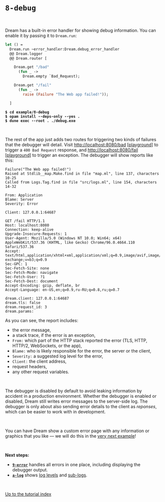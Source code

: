 # `8-debug`

<br>

Dream has a built-in error handler for showing debug information. You can enable
it by passing it to `Dream.run`:

```ocaml
let () =
  Dream.run ~error_handler:Dream.debug_error_handler
  @@ Dream.logger
  @@ Dream.router [

    Dream.get "/bad"
      (fun _ ->
        Dream.empty `Bad_Request);

    Dream.get "/fail"
      (fun _ ->
        raise (Failure "The Web app failed!"));

  ]
```

<pre><code><b>$ cd example/8-debug</b>
<b>$ opam install --deps-only --yes .</b>
<b>$ dune exec --root . ./debug.exe</b></code></pre>

<br>

The rest of the app just adds two routes for triggering two kinds of
failures that the debugger will detail. Visit
[http://localhost:8080/bad](http://localhost:8080/bad)
[[playground](http://dream.as/8-debug/bad)] to trigger a `400 Bad Request`
response, and [http://localhost:8080/fail](http://localhost:8080/fail)
[[playground](http://dream.as/8-debug/fail)] to trigger an exception. The
debugger will show reports like this:

```
Failure("The Web app failed!")
Raised at Stdlib__map.Make.find in file "map.ml", line 137, characters 10-25
Called from Logs.Tag.find in file "src/logs.ml", line 154, characters 14-32

From: Application
Blame: Server
Severity: Error

Client: 127.0.0.1:64687

GET /fail HTTP/1.1
Host: localhost:8080
Connection: keep-alive
Upgrade-Insecure-Requests: 1
User-Agent: Mozilla/5.0 (Windows NT 10.0; Win64; x64) AppleWebKit/537.36 (KHTML, like Gecko) Chrome/96.0.4664.110 Safari/537.36
Accept: text/html,application/xhtml+xml,application/xml;q=0.9,image/avif,image/webp,image/apng,*/*;q=0.8,application/signed-exchange;v=b3;q=0.9
Sec-GPC: 1
Sec-Fetch-Site: none
Sec-Fetch-Mode: navigate
Sec-Fetch-User: ?1
Sec-Fetch-Dest: document
Accept-Encoding: gzip, deflate, br
Accept-Language: en-US,en;q=0.9,ru-RU;q=0.8,ru;q=0.7

dream.client: 127.0.0.1:64687
dream.tls: false
dream.request_id: 3
dream.params:
```
<!-- Get the request id in the list. -->

As you can see, the report includes:

- the error message,
- a stack trace, if the error is an exception,
- `From:` which part of the HTTP stack reported the error (TLS, HTTP, HTTP/2,
  WebSockets, or the app),
- `Blame:` who is likely responsible for the error, the server or the client,
- `Severity:` a suggested log level for the error,
- `Client:` the client address,
- request headers,
- any other request variables.

<!-- TODO Link to the tutorial example on variables and also mention that they
     are advanced and usually internal. -->

<br>

The debugger is disabled by default to avoid leaking information by accident in
a production environment. Whether the debugger is enabled or disabled, Dream
still writes error messages to the server-side log. The debugger is only about
also sending error details to the client as *reponses*, which can be easier to
work with in development.

<br>

You can have Dream show a custom error page with any information or graphics
that you like &mdash; we will do this in the [very next
example](../9-error#files)!

<!-- TODO Fix after stack trace is fixed. -->
<!-- TODO Show the log -->
<!-- TODO API link -->

<br>

**Next steps:**

- [**`9-error`**](../9-error#files) handles all errors in one place, including
  displaying the debugger output.
- [**`a-log`**](../a-log#files) shows [log
  levels](https://aantron.github.io/dream/#type-log_level) and
  [sub-logs](https://aantron.github.io/dream/#type-sub_log).

<br>

[Up to the tutorial index](../#readme)
